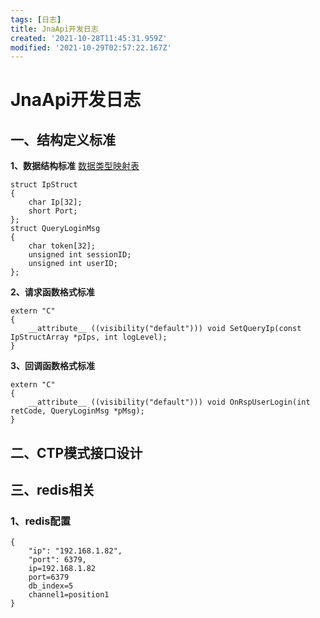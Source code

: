 ```yaml
---
tags: [日志]
title: JnaApi开发日志
created: '2021-10-28T11:45:31.959Z'
modified: '2021-10-29T02:57:22.167Z'
---
```


# JnaApi开发日志
## 一、结构定义标准
**1、数据结构标准** [数据类型映射表](http://java-native-access.github.io/jna/5.9.0/javadoc/)
```prettyprint
struct IpStruct
{
    char Ip[32];
    short Port;
};
struct QueryLoginMsg
{
    char token[32];
    unsigned int sessionID;
    unsigned int userID;
};
```
**2、请求函数格式标准**
```prettyprint
extern "C" 
{
    __attribute__ ((visibility("default"))) void SetQueryIp(const IpStructArray *pIps, int logLevel);
}
```
**3、回调函数格式标准**
```prettyprint
extern "C" 
{
    __attribute__ ((visibility("default"))) void OnRspUserLogin(int retCode, QueryLoginMsg *pMsg);
}
```
## 二、CTP模式接口设计

## 三、redis相关
### 1、redis配置
```prettyprint
{
    "ip": "192.168.1.82",
    "port": 6379,
    ip=192.168.1.82
    port=6379
    db_index=5
    channel1=position1
}
```